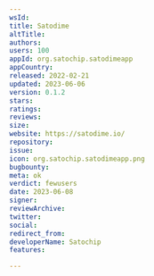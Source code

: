 ```yaml
---
wsId: 
title: Satodime
altTitle: 
authors: 
users: 100
appId: org.satochip.satodimeapp
appCountry: 
released: 2022-02-21
updated: 2023-06-06
version: 0.1.2
stars: 
ratings: 
reviews: 
size: 
website: https://satodime.io/
repository: 
issue: 
icon: org.satochip.satodimeapp.png
bugbounty: 
meta: ok
verdict: fewusers
date: 2023-06-08
signer: 
reviewArchive: 
twitter: 
social: 
redirect_from: 
developerName: Satochip
features: 

---
```


